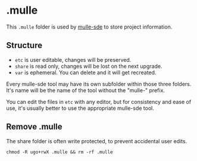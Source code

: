 # .mulle

This `.mulle` folder is used by [mulle-sde](//mulle-sde.gihub.io) to
store project information.

## Structure

* `etc` is user editable, changes will be preserved.
* `share` is read only, changes will be lost on the next upgrade.
* `var` is ephemeral. You can delete and it will get recreated.

Every mulle-sde tool may have its own subfolder within those three folders.
It's name will be the name of the tool without the "mulle-" prefix.

You can edit the files in `etc` with any editor, but for consistency and
ease of use, it's usually better to use the appropriate mulle-sde tool.

## Remove .mulle

The share folder is often write protected, to prevent accidental user edits.

```
chmod -R ugo+rwX .mulle && rm -rf .mulle
```

